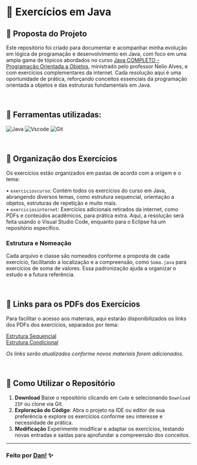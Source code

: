 # 📂 Exercícios em Java

## 📌 Proposta do Projeto
Este repositório foi criado para documentar e acompanhar minha evolução em lógica de programação e desenvolvimento em Java, com foco em uma ampla gama de tópicos abordados no curso [Java COMPLETO - Programação Orientada a Objetos](https://www.udemy.com/course/java-curso-completo/?couponCode=KEEPLEARNING), ministrado pelo professor Nelio Alves, e com exercícios complementares da internet. Cada resolução aqui é uma oportunidade de prática, reforçando conceitos essenciais da programação orientada a objetos e das estruturas fundamentais em Java.

<br>

## 📌 Ferramentas utilizadas:
![Java](https://img.shields.io/badge/java-%23ED8B00.svg?style=for-the-badge&logo=openjdk&logoColor=white)
![Vscode](https://img.shields.io/badge/Visual%20Studio%20Code-0078d7.svg?style=for-the-badge&logo=visual-studio-code&logoColor=white)
![Git](https://img.shields.io/badge/git-%23F05033.svg?style=for-the-badge&logo=git&logoColor=white)

<br>

## 📌 Organização dos Exercícios
Os exercícios estão organizados em pastas de acordo com a origem e o tema:

• `exercicioscurso`: Contém todos os exercícios do curso em Java, abrangendo diversos temas, como estrutura sequencial, orientação a objetos, estruturas de repetição e muito mais. <br>
• `exerciciosinternet`: Exercícios adicionais retirados da internet, como PDFs e conteúdos acadêmicos, para prática extra. Aqui, a resolução será feita usando o Visual Studio Code, enquanto para o Eclipse há um repositório específico.

### Estrutura e Nomeação
Cada arquivo e classe são nomeados conforme a proposta de cada exercício, facilitando a localização e a compreensão, como `Soma.java` para exercícios de soma de valores. Essa padronização ajuda a organizar o estudo e a futura referência.

<br>

## 📌 Links para os PDFs dos Exercícios
Para facilitar o acesso aos materiais, aqui estarão disponibilizados os links dos PDFs dos exercícios, separados por tema:

[Estrutura Sequencial](listaexercicios/exercicios1-estrutura-sequencial-nelioalves.pdf) <br>
[Estrutura Condicional](listaexercicios/02-exercicios2-estrutura-condicional.pdf) <br>

*Os links serão atualizados conforme novos materiais forem adicionados.*

<br>

## 📌 Como Utilizar o Repositório
1. **Download** Baixe o repositório clicando em `Code` e selecionando `Download ZIP` ou clone via Git.
2. **Exploração do Código**: Abra o projeto na IDE ou editor de sua preferência e explore os exercícios conforme seu interesse e necessidade de prática.
3. **Modificação** Experimente modificar e adaptar os exercícios, testando novas entradas e saídas para aprofundar a compreensão dos conceitos.

---

### Feito por [Dan!](https://github.com/danvasquesc) ✨
